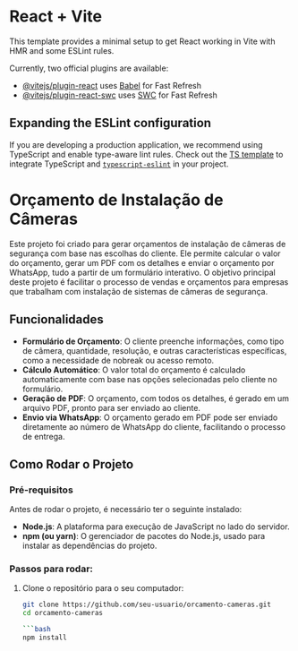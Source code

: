 # React + Vite

This template provides a minimal setup to get React working in Vite with HMR and some ESLint rules.

Currently, two official plugins are available:

- [@vitejs/plugin-react](https://github.com/vitejs/vite-plugin-react/blob/main/packages/plugin-react/README.md) uses [Babel](https://babeljs.io/) for Fast Refresh
- [@vitejs/plugin-react-swc](https://github.com/vitejs/vite-plugin-react-swc) uses [SWC](https://swc.rs/) for Fast Refresh

## Expanding the ESLint configuration

If you are developing a production application, we recommend using TypeScript and enable type-aware lint rules. Check out the [TS template](https://github.com/vitejs/vite/tree/main/packages/create-vite/template-react-ts) to integrate TypeScript and [`typescript-eslint`](https://typescript-eslint.io) in your project.


# Orçamento de Instalação de Câmeras

Este projeto foi criado para gerar orçamentos de instalação de câmeras de segurança com base nas escolhas do cliente. Ele permite calcular o valor do orçamento, gerar um PDF com os detalhes e enviar o orçamento por WhatsApp, tudo a partir de um formulário interativo. O objetivo principal deste projeto é facilitar o processo de vendas e orçamentos para empresas que trabalham com instalação de sistemas de câmeras de segurança.

## Funcionalidades

- **Formulário de Orçamento**: O cliente preenche informações, como tipo de câmera, quantidade, resolução, e outras características específicas, como a necessidade de nobreak ou acesso remoto.
- **Cálculo Automático**: O valor total do orçamento é calculado automaticamente com base nas opções selecionadas pelo cliente no formulário.
- **Geração de PDF**: O orçamento, com todos os detalhes, é gerado em um arquivo PDF, pronto para ser enviado ao cliente.
- **Envio via WhatsApp**: O orçamento gerado em PDF pode ser enviado diretamente ao número de WhatsApp do cliente, facilitando o processo de entrega.

## Como Rodar o Projeto

### Pré-requisitos

Antes de rodar o projeto, é necessário ter o seguinte instalado:

- **Node.js**: A plataforma para execução de JavaScript no lado do servidor.
- **npm (ou yarn)**: O gerenciador de pacotes do Node.js, usado para instalar as dependências do projeto.

### Passos para rodar:

1. Clone o repositório para o seu computador:
   ```bash
   git clone https://github.com/seu-usuario/orcamento-cameras.git
   cd orcamento-cameras

   ```bash
   npm install
